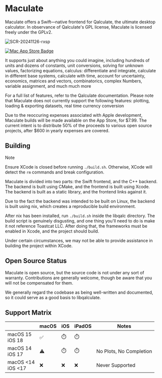 # Maculate

Maculate offers a Swift—native frontend for Qalculate, the ultimate desktop calculator. In observance of Qalculate's GPL license, Maculate is licensed freely under the GPLv2.

![SCR-20241126-rxsp](https://github.com/user-attachments/assets/e3e6bf65-f430-43dd-b890-8a762ba04e93)

<a href="https://toastcat.club/maculate/">![Mac App Store Badge](https://github.com/user-attachments/assets/4fd17854-b560-4e9e-803d-a5193e1a9a71)</a>

It supports just about anything you could imagine, including hundreds of units and dozens of constants, unit conversions, solving for unknown values, factorizing equations, calculus: differentiate and integrate, calculate in different base systems, calculate with time, account for uncertainty, economics, matrices and vectors, combinatorics, complex Numbers, variable assignment, and much much more

For a full list of features, refer to the Qalculate documentation. Please note that Maculate does not currently support the following features: plotting, loading & exporting datasets, real time currency conversion

Due to the reoccuring expenses associated with Apple development, Maculate builds will be made available on the App Store, for \$7.99. The current intent is to distribute 50\% of the proceeds to various open source projects, after \$600 in yearly expenses are covered.

## Building

> [!NOTE]
> Ensure XCode is closed before running `./build.sh`. Otherwise, XCode will detect the `rm` commands and break configuration.

Maculate is divided into two parts: the Swift frontend, and the C++ backend. The backend is built using CMake, and the frontend is built using Xcode. The backend is built as a static library, and the frontend links against it.

Due to the fact the backend was intended to be built on Linux, the backend is built using nix, which creates a reproducible build environment.

After nix has been installed, run `./build.sh` inside the libqalc directory. The build script is genuinely disgusting, and one thing you'll need to do is make it not reference Toastcat LLC. After doing that, the frameworks must be enabled in Xcode, and the project should build.

Under certain circumstances, we may not be able to provide assistance in building the project within XCode.

## Open Source Status

Maculate is open source, but the source code is not under any sort of warranty. Contributions are generally welcome, though be aware that you will not be compensated for them.

We generally regard the codebase as being well-written and documented, so it could serve as a good basis to libqalculate.

## Support Matrix

|                         | macOS | iOS | iPadOS | Notes                   |
| ----------------------- | ----- | --- | ------ | ----------------------- |
| macOS 15 <br/> iOS 18   | ✅    | ⏱️  | ⏱️     |                         |
| macOS 14 <br/> iOS 17   | ⚠️    | ⏱️  | ⏱️     | No Plots, No Completion |
| macOS <14 <br/> iOS <17 | ❌    | ❌  | ❌     | Never Supported         |
